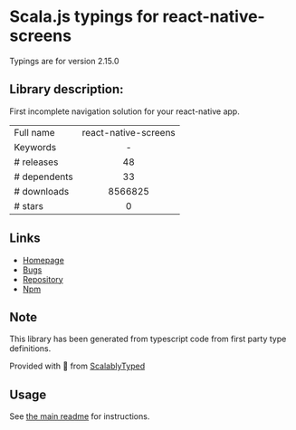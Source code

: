 
# Scala.js typings for react-native-screens

Typings are for version 2.15.0

## Library description:
First incomplete navigation solution for your react-native app.

|                    |                 |
| ------------------ | :-------------: |
| Full name          | react-native-screens |
| Keywords           | - |
| # releases         | 48 |
| # dependents       | 33 |
| # downloads        | 8566825 |
| # stars            | 0 |

## Links
- [Homepage](https://github.com/kmagiera/react-native-screens#readme)
- [Bugs](https://github.com/kmagiera/react-native-screens/issues)
- [Repository](https://github.com/kmagiera/react-native-screens)
- [Npm](https://www.npmjs.com/package/react-native-screens)
    


## Note
This library has been generated from typescript code from first party type definitions.

Provided with :purple_heart: from [ScalablyTyped](https://github.com/oyvindberg/ScalablyTyped)

## Usage
See [the main readme](../../readme.md) for instructions.


